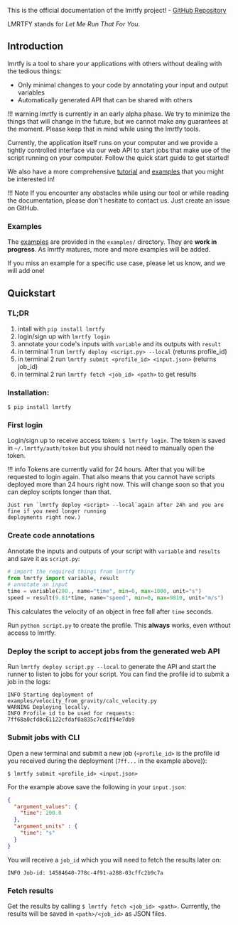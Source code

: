 This is the official documentation of the lmrtfy project! - [GitHub Repository](https://github.com/lmrtfy/lmrtfy)

LMRTFY stands for _Let Me Run That For You_. 

## Introduction

lmrtfy is a tool to share your applications with others without dealing with the tedious things:

* Only minimal changes to your code by annotating your input and output variables
* Automatically generated API that can be shared with others

!!! warning
    lmrtfy is currently in an early alpha phase. We try to minimize the things that will change in
    the future, but we cannot make any guarantees at the moment. Please keep that in mind while using
    the lmrtfy tools.

Currently, the application itself runs on your computer and we provide a tightly controlled interface
via our web API to start jobs that make use of the script running on your computer. Follow the quick 
start guide to get started!

We also have a more comprehensive [tutorial](tutorial/installation.md) and [examples](examples/starting_example.md) that you might be interested in!

!!! Note 
    If you encounter any obstacles while using our tool or while reading the documentation, please don't
    hesitate to contact us. Just create an issue on GitHub.

### Examples
The [examples](examples/starting_example.md) are provided in the `examples/` directory. They are **work in progress**. As lmrtfy
matures, more and more examples will be added.

If you miss an example for a specific use case, please let us know, and we will add one!

## Quickstart

### TL;DR
1. intall with `pip install lmrtfy`
2. login/sign up with `lmrtfy login`
3. annotate your code's inputs with `variable` and its outputs with `result`
4. in terminal 1 run `lmrtfy deploy <script.py> --local` (returns profile_id)
5. in terminal 2 run `lmrtfy submit <profile_id> <input.json>` (returns job_id)
6. in terminal 2 run `lmrtfy fetch <job_id> <path>` to get results

### Installation: 
`$ pip install lmrtfy`

### First login 
Login/sign up to receive access token: `$ lmrtfy login`. The token is saved in `~/.lmrtfy/auth/token` but you 
should not need to manually open the token.


!!! info
    Tokens are currently valid for 24 hours. After that you will be requested to login again. That also means
    that you cannot have scripts deployed more than 24 hours right now. This will change soon so that you
    can deploy scripts longer than that.
    
    Just run `lmrtfy deploy <script> --local`again after 24h and you are fine if you need longer running
    deployments right now.)

### Create code annotations
Annotate the inputs and outputs of your script with `variable` and `results` and save it as `script.py`:
```python
# import the required things from lmrtfy
from lmrtfy import variable, result
# annotate an input
time = variable(200., name="time", min=0, max=1000, unit="s")
speed = result(9.81*time, name="speed", min=0, max=9810, unit="m/s")
```

This calculates the velocity of an object in free fall after `time` seconds.

Run `python script.py` to create the profile. This **always** works, even without access to lmrtfy. 

### Deploy the script to accept jobs from the generated web API
Run `lmrtfy deploy script.py --local` to generate the API and start the runner to listen to jobs for your script. 
You can find the profile id to submit a job in the logs: 
```shell
INFO Starting deployment of examples/velocity_from_gravity/calc_velocity.py
WARNING Deploying locally.
INFO Profile_id to be used for requests: 7ff68a0cfd8c61122cfdaf0a835c7cd1f94e7db9
```

### Submit jobs with CLI
Open a new terminal and submit a new job (`<profile_id>` is the profile id you received during the deployment (`7ff...` in the example above)): 
```shell
$ lmrtfy submit <profile_id> <input.json>
```
For the example above save the following in your `input.json`:
```json
{
  "argument_values": {
    "time": 200.0
  },
  "argument_units" : {
    "time": "s"
  }
}
```
You will receive a `job_id` which you will need to fetch the results later on:
```shell
INFO Job-id: 14584640-778c-4f91-a288-03cffc2b9c7a
```
### Fetch results
Get the results by calling `$ lmrtfy fetch <job_id> <path>`. Currently, the results will be saved 
in `<path>/<job_id>` as JSON files. 



